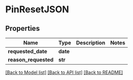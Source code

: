 # PinResetJSON

## Properties
Name | Type | Description | Notes
------------ | ------------- | ------------- | -------------
**requested_date** | **date** |  | 
**reason_requested** | **str** |  | 

[[Back to Model list]](../README.md#documentation-for-models) [[Back to API list]](../README.md#documentation-for-api-endpoints) [[Back to README]](../README.md)


